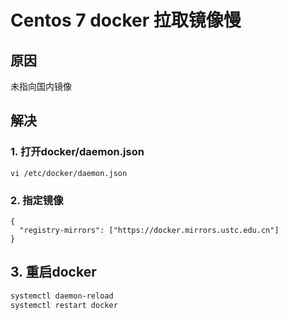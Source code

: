 # Centos 7 docker 拉取镜像慢

## 原因
未指向国内镜像

## 解决

### 1. 打开docker/daemon.json
```shell
vi /etc/docker/daemon.json
```

### 2. 指定镜像
```shell
{
  "registry-mirrors": ["https://docker.mirrors.ustc.edu.cn"]
}
```

## 3. 重启docker
```sh
systemctl daemon-reload
systemctl restart docker
```



<ad/>
<comment/>